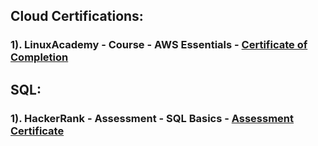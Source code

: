 ## Cloud Certifications:
### 1). LinuxAcademy - Course - AWS Essentials - [Certificate of Completion](https://verify.acloud.guru/8AF2A7AA9C00)


## SQL:
### 1). HackerRank - Assessment - SQL Basics - [Assessment Certificate](https://www.hackerrank.com/certificates/b5d084c93caf)
